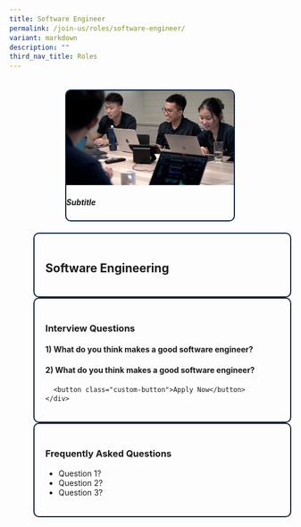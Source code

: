 ```yaml
---
title: Software Engineer
permalink: /join-us/roles/software-engineer/
variant: markdown
description: ""
third_nav_title: Roles
---
```

<style>
	.custom-container {
    display: flex;
    flex-wrap: wrap;
    gap: 20px;
    justify-content: center;
    padding: 20px;
  }

  .custom-card {
    border: 2px solid #081f3c;
    border-radius: 10px;
    overflow: hidden;
    transition: box-shadow 0.3s;
    width: 100%;
    max-width: 300px; /* Adjust the maximum width as needed */
  }

  .custom-card:hover {
    box-shadow: 0 0 10px rgba(0, 0, 0, 0.2);
  }

  .custom-card img {
    width: 100%;
    height: auto;
  }

  .heading-container,
  .interview-container,
  .faq-container {
    border: 2px solid #081f3c;
    border-radius: 10px;
    padding: 20px;
    width: 100%;
  }
	.custom-button {
    background-color: #081f3c;
    color: #fff;
    font-weight: 600; /* Semi-bold */
    padding: 10px 20px;
    border: none;
    border-radius: 5px;
    cursor: pointer;
    transition: background-color 0.3s;
  }

  .custom-button:hover {
    background-color: #050c16; /* Darker shade on hover */
  }
	</style>

<div class="container mt-4 custom-container">

  <div class="custom-card">
    <img alt="Software Engineers Image" src="/images/d4830bf7_f100_4b6b_bc44_89e32c43b6fc.jpeg">
    <div class="card-body">
      <h5 class="card-title">Subtitle</h5>
    </div>
  </div>

  <div class="col-md-6">
    <div class="heading-container">
      <h2>Software Engineering</h2>
    </div>
    <div class="interview-container">
      <h3>Interview Questions</h3>
			<h4>1) What do you think makes a good software engineer?</h4>
			<h4>2) What do you think makes a good software engineer?</h4>

      <button class="custom-button">Apply Now</button>
    </div>
  </div>

  <div class="col-md-12">
    <div class="faq-container">
      <h3>Frequently Asked Questions</h3>
      <ul>
        <li>Question 1?</li>
        <li>Question 2?</li>
        <li>Question 3?</li>
      </ul>
    </div>
  </div>

</div>